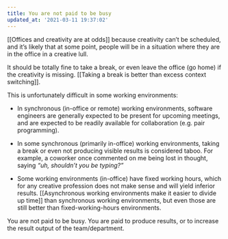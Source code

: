 ```yaml
---
title: You are not paid to be busy
updated_at: '2021-03-11 19:37:02'
---
```



[[Offices and creativity are at odds]] because creativity can’t be scheduled, and it’s likely that at some point, people will be in a situation where they are in the office in a creative lull.

It should be totally fine to take a break, or even leave the office (go home) if the creativity is missing. [[Taking a break is better than excess context switching]].

This is unfortunately difficult in some working environments:

* In synchronous (in-office or remote) working environments, software engineers are generally expected to be present for upcoming meetings, and are expected to be readily available for collaboration (e.g. pair programming).

* In some synchronous (primarily in-office) working environments, taking a break or even not producing visible results is considered taboo. For example, a coworker once commented on me being lost in thought, saying *“uh, shouldn’t you be typing?”*

* Some working environments (in-office) have fixed working hours, which for any creative profession does not make sense and will yield inferior results. [[Asynchronous working environments make it easier to divide up time]] than synchronous working environments, but even those are still better than fixed-working-hours environments.

You are not paid to be busy. You are paid to produce results, or to increase the result output of the team/department.